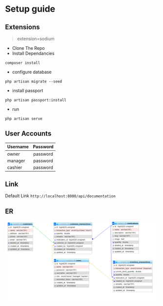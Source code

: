 # Setup guide

## Extensions

> extension=sodium

* Clone The Repo
* Install Dependancies
```
composer install
```
* configure database
```
php artisan migrate --seed
```
* install passport
```
php artisan passport:install
```
<!-- php artisan passport:keys -->
* run
```
php artisan serve
```

## User Accounts

| Username  | Password |
| ------------- |:-------------:|
| owner      | password     |
| manager      | password     |
| cashier      | password     |

## Link

Default Link `http://localhost:8000/api/documentation`

## ER

![ER Diagram.](./ER.png "ER Diagram.")




